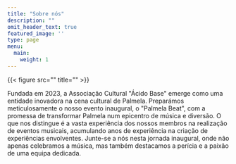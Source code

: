 ```yaml
---
title: "Sobre nós"
description: ""
omit_header_text: true
featured_image: ''
type: page
menu:
  main:
    weight: 1
---
```

{{< figure src="" title="" >}}

Fundada em 2023, a Associação Cultural "Ácido Base" emerge como uma entidade inovadora na cena cultural de Palmela. Preparámos meticulosamente o nosso evento inaugural, o "Palmela Beat", com a promessa de transformar Palmela num epicentro de música e diversão. O que nos distingue é a vasta experiência dos nossos membros na realização de eventos musicais, acumulando anos de experiência na criação de experiências envolventes. Junte-se a nós nesta jornada inaugural, onde não apenas celebramos a música, mas também destacamos a perícia e a paixão de uma equipa dedicada.
